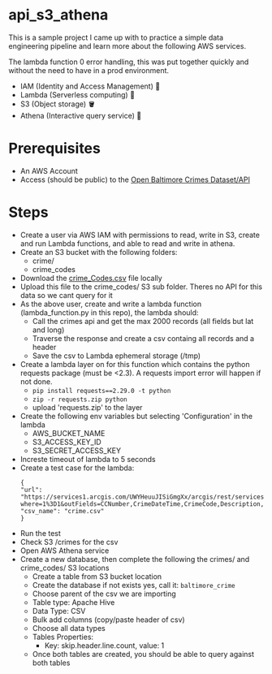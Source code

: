 # api_s3_athena
This is a sample project I came up with to practice a simple data engineering pipeline and learn more about the following AWS services.


  The lambda function 0 error handling, this was put together quickly and without the need to have in a prod environment.

- IAM (Identity and Access Management) 🔑
- Lambda (Serverless computing) 🤖
- S3 (Object storage) 🪣
- Athena (Interactive query service) 🦉

# Prerequisites
- An AWS Account
- Access (should be public) to the [Open Baltimore Crimes Dataset/API](https://data.baltimorecity.gov/datasets/baltimore::part-1-crime-data/api)

# Steps
- Create a user via AWS IAM with permissions to read, write in S3, create and run Lambda functions, and able to read and write in athena.
- Create an S3 bucket with the following folders:
  - crime/
  - crime_codes
- Download the [crime_Codes.csv](https://data.baltimorecity.gov/documents/crime-codes/about) file locally
- Upload this file to the crime_codes/ S3 sub folder. Theres no API for this data so we cant query for it
- As the above user, create and write a lambda function (lambda_function.py in this repo), the lambda should:
  - Call the crimes api and get the max 2000 records (all fields but lat and long)
  - Traverse the response and create a csv containg all records and a header
  - Save the csv to Lambda ephemeral storage (/tmp)
- Create a lambda layer on for this function which contains the python requests package (must be <2.3). A requests import error will happen if not done.
  - ```pip install requests==2.29.0 -t python```
  - ```zip -r requests.zip python```
  - upload 'requests.zip' to the layer
- Create the following env variables but selecting 'Configuration' in the lambda
  - AWS_BUCKET_NAME
  - S3_ACCESS_KEY_ID
  - S3_SECRET_ACCESS_KEY
- Increste timeout of lambda to 5 seconds
- Create a test case for the lambda:
  ```
  {
  "url": "https://services1.arcgis.com/UWYHeuuJISiGmgXx/arcgis/rest/services/Part1_Crime_Beta/FeatureServer/0/query?where=1%3D1&outFields=CCNumber,CrimeDateTime,CrimeCode,Description,Inside_Outside,Weapon,Post,Gender,Age,Race,Ethnicity,Location,Old_District,New_District,Neighborhood,PremiseType,Total_Incidents&outSR=4326&f=json",
  "csv_name": "crime.csv"
  }
  ```
- Run the test
- Check S3 /crimes for the csv
- Open AWS Athena service
- Create a new database, then complete the following the crimes/ and crime_codes/ S3 locations
  - Create a table from S3 bucket location
  - Create the database if not exists yes, call it: `baltimore_crime`
  - Choose parent of the csv we are importing
  - Table type: Apache Hive
  - Data Type: CSV
  - Bulk add columns (copy/paste header of csv)
  - Choose all data types
  - Tables Properties:
    - Key: skip.header.line.count, value: 1
  - Once both tables are created, you should be able to query against both tables

